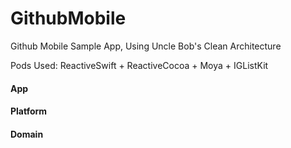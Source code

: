 # GithubMobile
Github Mobile Sample App, Using Uncle Bob's Clean Architecture

Pods Used: ReactiveSwift + ReactiveCocoa + Moya + IGListKit

#### App
#### Platform
#### Domain

